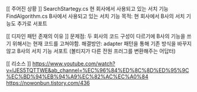 ﻿[[ 주어진 상황 ]] 
SearchStartegy.cs 현 회사에서 사용되고 있는 서치 기능
FindAlgorithm.cs B사에서 사용되고 있는 서치 기능
목적: 현 회사에서 B사의 서치 기능도 추가로 서포트

[[ 디자인 패턴 존재의 이유 ]]
문제점: 두 회사의 코드 구성이 다르기에 B사의 기능을 쓰기 위해서는 현재 코드를 고쳐야함.
해결방안: adapter 패턴을 통해 기존 방식을 바꾸지 않고 B사의 서치 기능 서포트 (볼티지가 다른 전원 프러그를 변환해주는 어답터)

[[ 리소스 ]]
https://www.youtube.com/watch?v=lJES5TQTTWE&ab_channel=%EC%96%84%ED%8C%8D%ED%95%9C%EC%BD%94%EB%94%A9%EC%82%AC%EC%A0%84
https://nowonbun.tistory.com/436
